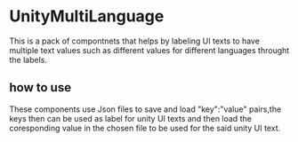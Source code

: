 # UnityMultiLanguage
This is a pack of compontnets that helps by labeling UI texts to have multiple text values such as different values for different languages throught the labels.

## how to use
These components use Json files to save and load "key":"value" pairs,the keys then can be used as label for unity UI texts and then load the coresponding value in the chosen file to be used for the said unity UI text.  

